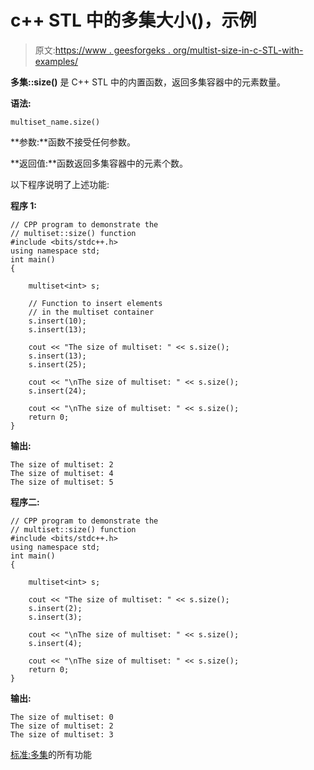 # c++ STL 中的多集大小()，示例

> 原文:[https://www . geesforgeks . org/multist-size-in-c-STL-with-examples/](https://www.geeksforgeeks.org/multiset-size-in-c-stl-with-examples/)

**多集::size()** 是 C++ STL 中的内置函数，返回多集容器中的元素数量。

**语法:**

```
multiset_name.size()
```

**参数:**函数不接受任何参数。

**返回值:**函数返回多集容器中的元素个数。

以下程序说明了上述功能:

**程序 1:**

```
// CPP program to demonstrate the
// multiset::size() function
#include <bits/stdc++.h>
using namespace std;
int main()
{

    multiset<int> s;

    // Function to insert elements
    // in the multiset container
    s.insert(10);
    s.insert(13);

    cout << "The size of multiset: " << s.size();
    s.insert(13);
    s.insert(25);

    cout << "\nThe size of multiset: " << s.size();
    s.insert(24);

    cout << "\nThe size of multiset: " << s.size();
    return 0;
}
```

**输出:**

```
The size of multiset: 2
The size of multiset: 4
The size of multiset: 5

```

**程序二:**

```
// CPP program to demonstrate the
// multiset::size() function
#include <bits/stdc++.h>
using namespace std;
int main()
{

    multiset<int> s;

    cout << "The size of multiset: " << s.size();
    s.insert(2);
    s.insert(3);

    cout << "\nThe size of multiset: " << s.size();
    s.insert(4);

    cout << "\nThe size of multiset: " << s.size();
    return 0;
}
```

**输出:**

```
The size of multiset: 0
The size of multiset: 2
The size of multiset: 3

```

[标准:多集](https://www.geeksforgeeks.org/multiset-in-cpp-stl/)的所有功能